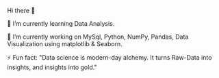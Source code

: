 Hi there 👋

🌱 I’m currently learning Data Analysis.

🔭 I’m currently working on MySql, Python, NumPy, Pandas, Data Visualization using matplotlib & Seaborn.

⚡ Fun fact: "Data science is modern-day alchemy. It turns Raw-Data into insights, and insights into gold."
